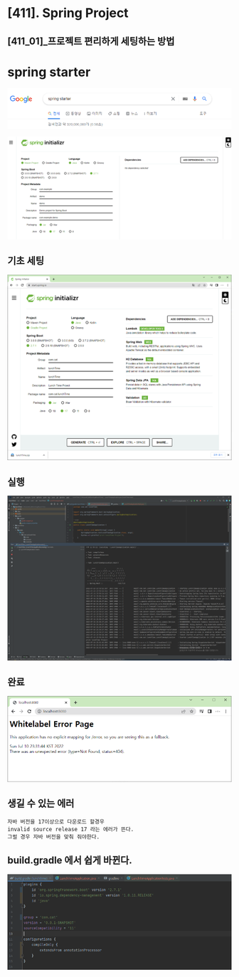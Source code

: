 # [411]. Spring Project
## [411_01]_프로젝트 편리하게 세팅하는 방법

# spring starter
![img_1.png]([411_01]_project_fast_setting_01.png)

![img.png]([411_01]_project_fast_setting_02.png)


## 기초 세팅
![img_3.png]([411_01]_project_fast_setting_03.png)


## 실행
![img_2.png]([411_01]_project_fast_setting_04.png)


## 완료
![img_4.png]([411_01]_project_fast_setting_05.png)

## 생길 수 있는 에러 

    자바 버전을 17이상으로 다운로드 할경우 
    invalid source release 17 라는 에러가 뜬다.
    그럴 경우 자바 버전을 맞춰 줘야한다.
    


## build.gradle 에서 쉽게 바뀐다.
![img_5.png]([411_01]_project_fast_setting_06.png)